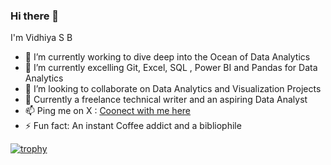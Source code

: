 ### Hi there  👋 
I'm Vidhiya S B


 - 🔭 I’m currently working to dive deep into the Ocean of Data Analytics
- 🌱 I’m currently excelling Git, Excel, SQL , Power BI and Pandas for Data Analytics
- 👯 I’m looking to collaborate on Data Analytics and Visualization Projects
- 💬 Currently a freelance technical writer and an aspiring Data Analyst
- 📫 Ping me on X : [Coonect with me here](www.twitter.com/Vidhiyasb)
- ⚡ Fun fact: An instant Coffee addict and a bibliophile

[![trophy](https://github-profile-trophy.vercel.app/?username=VidhiyaSB)](https://github.com/ryo-ma/github-profile-trophy)





